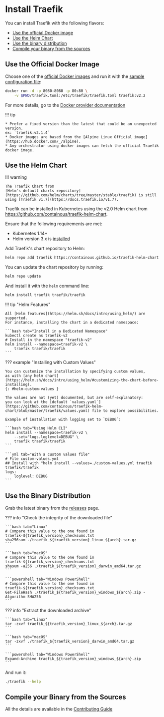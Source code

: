 # Install Traefik

You can install Traefik with the following flavors:

* [Use the official Docker image](./#use-the-official-docker-image)
* [Use the Helm Chart](./#use-the-helm-chart)
* [Use the binary distribution](./#use-the-binary-distribution)
* [Compile your binary from the sources](./#compile-your-binary-from-the-sources)

## Use the Official Docker Image

Choose one of the [official Docker images](https://hub.docker.com/_/traefik) and run it with the [sample configuration file](https://raw.githubusercontent.com/containous/traefik/v2.2/traefik.sample.toml):

```bash
docker run -d -p 8080:8080 -p 80:80 \
    -v $PWD/traefik.toml:/etc/traefik/traefik.toml traefik:v2.2
```

For more details, go to the [Docker provider documentation](../providers/docker.md)

!!! tip

    * Prefer a fixed version than the latest that could be an unexpected version.
    ex: `traefik:v2.1.4`
    * Docker images are based from the [Alpine Linux Official image](https://hub.docker.com/_/alpine).
    * Any orchestrator using docker images can fetch the official Traefik docker image.

## Use the Helm Chart

!!! warning
    
    The Traefik Chart from 
    [Helm's default charts repository](https://github.com/helm/charts/tree/master/stable/traefik) is still using [Traefik v1.7](https://docs.traefik.io/v1.7).

Traefik can be installed in Kubernetes using the v2.0 Helm chart from <https://github.com/containous/traefik-helm-chart>.

Ensure that the following requirements are met:

* Kubernetes 1.14+
* Helm version 3.x is [installed](https://helm.sh/docs/intro/install/)

Add Traefik's chart repository to Helm:

```bash
helm repo add traefik https://containous.github.io/traefik-helm-chart
```

You can update the chart repository by running:

```bash
helm repo update
```

And install it with the `helm` command line:

```bash
helm install traefik traefik/traefik
```

!!! tip "Helm Features"
    
    All [Helm features](https://helm.sh/docs/intro/using_helm/) are supported.
    For instance, installing the chart in a dedicated namespace:

    ```bash tab="Install in a Dedicated Namespace"
    kubectl create ns traefik-v2
    # Install in the namespace "traefik-v2"
    helm install --namespace=traefik-v2 \
        traefik traefik/traefik
    ```

??? example "Installing with Custom Values"
    
    You can customize the installation by specifying custom values,
    as with [any helm chart](https://helm.sh/docs/intro/using_helm/#customizing-the-chart-before-installing).
    {: #helm-custom-values }
    
    The values are not (yet) documented, but are self-explanatory:
    you can look at the [default `values.yaml`](https://github.com/containous/traefik-helm-chart/blob/master/traefik/values.yaml) file to explore possibilities.
    
    Example of installation with logging set to `DEBUG`:
    
    ```bash tab="Using Helm CLI"
    helm install --namespace=traefik-v2 \
        --set="logs.loglevel=DEBUG" \
        traefik traefik/traefik
    ```
    
    ```yml tab="With a custom values file"
    # File custom-values.yml
    ## Install with "helm install --values=./custom-values.yml traefik traefik/traefik
    logs:
        loglevel: DEBUG
    ```

## Use the Binary Distribution

Grab the latest binary from the [releases](https://github.com/containous/traefik/releases) page.

??? info "Check the integrity of the downloaded file"

    ```bash tab="Linux"
    # Compare this value to the one found in traefik-${traefik_version}_checksums.txt
    sha256sum ./traefik_${traefik_version}_linux_${arch}.tar.gz
    ```

    ```bash tab="macOS"
    # Compare this value to the one found in traefik-${traefik_version}_checksums.txt
    shasum -a256 ./traefik_${traefik_version}_darwin_amd64.tar.gz
    ```

    ```powershell tab="Windows PowerShell"
    # Compare this value to the one found in traefik-${traefik_version}_checksums.txt
    Get-FileHash ./traefik_${traefik_version}_windows_${arch}.zip -Algorithm SHA256
    ```

??? info "Extract the downloaded archive"

    ```bash tab="Linux"
    tar -zxvf traefik_${traefik_version}_linux_${arch}.tar.gz
    ```

    ```bash tab="macOS"
    tar -zxvf ./traefik_${traefik_version}_darwin_amd64.tar.gz
    ```

    ```powershell tab="Windows PowerShell"
    Expand-Archive traefik_${traefik_version}_windows_${arch}.zip
    ```

And run it:

```bash
./traefik --help
```

## Compile your Binary from the Sources

All the details are available in the [Contributing Guide](../contributing/building-testing.md)
